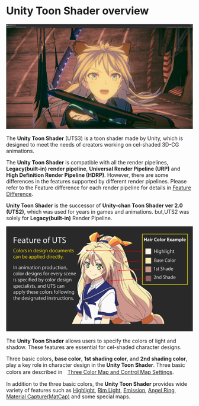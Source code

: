 # Unity Toon Shader overview

![](images/TPK_04.png)


The **Unity Toon Shader** (UTS3) is a toon shader made by Unity, which is designed to meet the needs of creators working on cel-shaded 3D-CG animations. 

The **Unity Toon Shader** is compatible with all the render pipelines, **Legacy(built-in) render pipeline**, **Universal Render Pipeline (URP)** and **High Definition Render Pipeline (HDRP)**.  However, there are some differences in the features supported by different render pipelines. Please refer to the Feature difference for each render pipeline for details in [Feature Difference](FeatureModel_en.md).

**Unity Toon Shader** is  the successor of **Unity-chan Toon Shader ver 2.0 (UTS2)**, which was used for years in games and animations. but,UTS2 was solely for **Legacy(built-in)** Render Pipeline. 

<img width = "800" src="images/UT2018_UTS2_SuperTips_10.png">

The **Unity Toon Shader** allows  users to specify the colors of light and shadow. These features are essential for cel-shaded character designs. 

Three basic colors, **base color**, **1st shading color**, and **2nd shading color**, play a key role in character design in the **Unity Toon Shader**. Three basic colors are described in　[Three Color Map and Control Map Settings](Basic.md).

In addition to the three basic colors, the **Unity Toon Shader** provides wide variety of features such as [Highlight](Highlight.md), [Rim Light](Rimlight.md), [Emission](Emission.md), [Angel Ring](AngelRing.md), [Material Capture(MatCap)](MatCap.md) and some special maps.
